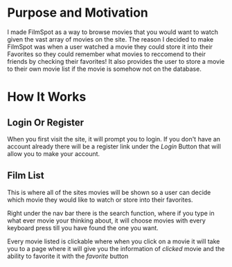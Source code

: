 # Purpose and Motivation
I made FilmSpot as a way to browse movies that you would want to watch given the vast array of movies on the site. The reason I decided to make FilmSpot was when a user watched a movie they could store it into their Favorites so they could remember what movies to reccomend to their friends by checking their favorites! It also provides the user to store a movie to their own movie list if the movie is somehow not on the database.

# How It Works

## Login Or Register
When you first visit the site, it will prompt you to login. If you don't have an account already there will be a register link under the *Login* Button that will allow you to make your account.

## Film List
This is where all of the sites movies will be shown so a user can decide which movie they would like to watch or store into their favorites.

Right under the nav bar there is the search function, where if you type in what ever movie your thinking about, it will choose movies with every keyboard press till you have found the one you want.

Every movie listed is clickable where when you click on a movie it will take you to a page where it will give you the information of *clicked* movie and the ability to favorite it with the *favorite* button

